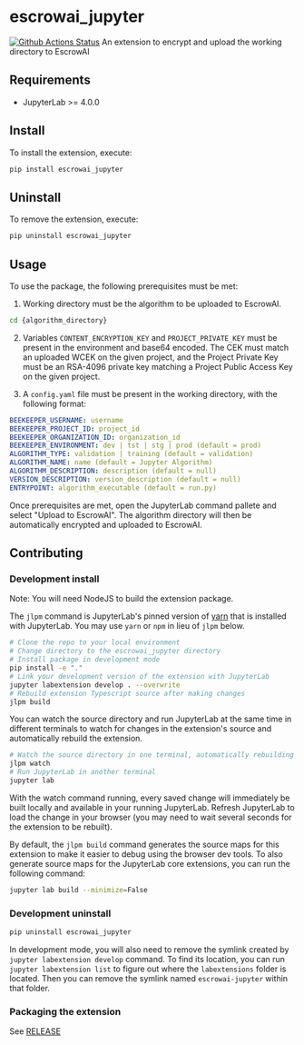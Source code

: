 # escrowai_jupyter

[![Github Actions Status](https://github.com/BeeKeeperAI/escrowai-jupyter/workflows/Build/badge.svg)](https://github.com/BeeKeeperAI/escrowai-jupyter/actions/workflows/build.yml)
An extension to encrypt and upload the working directory to EscrowAI

## Requirements

- JupyterLab >= 4.0.0

## Install

To install the extension, execute:

```bash
pip install escrowai_jupyter
```

## Uninstall

To remove the extension, execute:

```bash
pip uninstall escrowai_jupyter
```

## Usage

To use the package, the following prerequisites must be met:

1. Working directory must be the algorithm to be uploaded to EscrowAI.

```bash
cd {algorithm_directory}
```

2. Variables `CONTENT_ENCRYPTION_KEY` and `PROJECT_PRIVATE_KEY` must be present in the environment and base64 encoded. The CEK must match an uploaded WCEK on the given project, and the Project Private Key must be an RSA-4096 private key matching a Project Public Access Key on the given project.

3. A `config.yaml` file must be present in the working directory, with the following format:

```yaml
BEEKEEPER_USERNAME: username
BEEKEEPER_PROJECT_ID: project_id
BEEKEEPER_ORGANIZATION_ID: organization_id
BEEKEEPER_ENVIRONMENT: dev | tst | stg | prod (default = prod)
ALGORITHM_TYPE: validation | training (default = validation)
ALGORITHM_NAME: name (default = Jupyter Algorithm)
ALGORITHM_DESCRIPTION: description (default = null)
VERSION_DESCRIPTION: version_description (default = null)
ENTRYPOINT: algorithm_executable (default = run.py)
```

Once prerequisites are met, open the JupyterLab command pallete and select "Upload to EscrowAI". The algorithm directory will then be automatically encrypted and uploaded to EscrowAI.

## Contributing

### Development install

Note: You will need NodeJS to build the extension package.

The `jlpm` command is JupyterLab's pinned version of
[yarn](https://yarnpkg.com/) that is installed with JupyterLab. You may use
`yarn` or `npm` in lieu of `jlpm` below.

```bash
# Clone the repo to your local environment
# Change directory to the escrowai_jupyter directory
# Install package in development mode
pip install -e "."
# Link your development version of the extension with JupyterLab
jupyter labextension develop . --overwrite
# Rebuild extension Typescript source after making changes
jlpm build
```

You can watch the source directory and run JupyterLab at the same time in different terminals to watch for changes in the extension's source and automatically rebuild the extension.

```bash
# Watch the source directory in one terminal, automatically rebuilding when needed
jlpm watch
# Run JupyterLab in another terminal
jupyter lab
```

With the watch command running, every saved change will immediately be built locally and available in your running JupyterLab. Refresh JupyterLab to load the change in your browser (you may need to wait several seconds for the extension to be rebuilt).

By default, the `jlpm build` command generates the source maps for this extension to make it easier to debug using the browser dev tools. To also generate source maps for the JupyterLab core extensions, you can run the following command:

```bash
jupyter lab build --minimize=False
```

### Development uninstall

```bash
pip uninstall escrowai_jupyter
```

In development mode, you will also need to remove the symlink created by `jupyter labextension develop`
command. To find its location, you can run `jupyter labextension list` to figure out where the `labextensions`
folder is located. Then you can remove the symlink named `escrowai-jupyter` within that folder.

### Packaging the extension

See [RELEASE](RELEASE.md)
